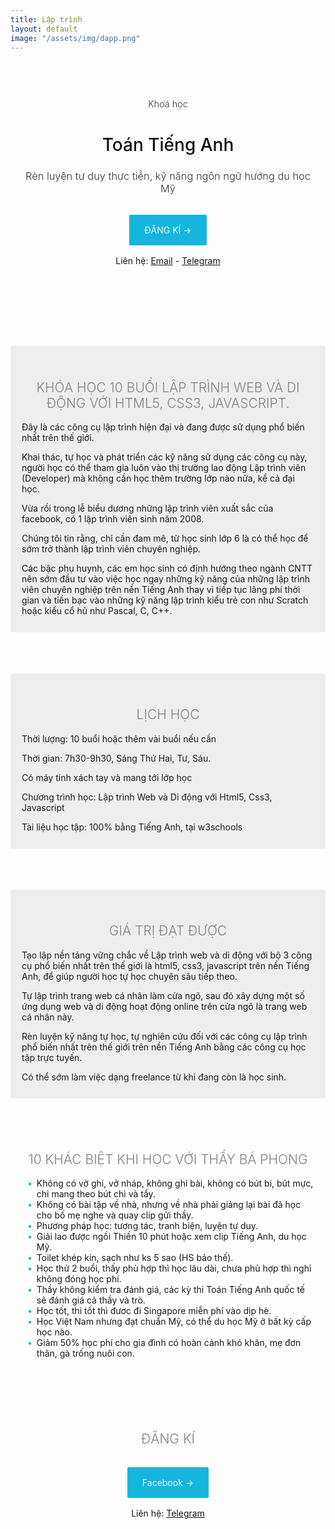 ```yaml
---
title: Lập trình
layout: default
image: "/assets/img/dapp.png"
---
```


<style>
    .hero-section, .features-section, .quote-section, .blog-section {
        padding: 30px 0;
        border-radius: 2px;
    }
    
    .features-section * {
        box-sizing: border-box;
    }
    
    
    .features-section .feature-row {
        display: flex;
        justify-content: space-evenly;
        flex-wrap: wrap;
    }
    
    .features-section .feature-row .feature-card {
        background-color: #fff;
        /*width: 238.65px;*/
        width: calc(33.333% - 8px);
        margin-top: 16px;
        border-radius: 2px;
        box-shadow: 0 2px 2px 0 rgba(0,0,0,.14), 0 3px 1px -2px rgba(0,0,0,.2), 0 1px 5px 0 rgba(0,0,0,.12);
    }
    
    .features-section .feature-row .feature-card .image {
        background-color: rgb(43, 180, 201);
        background-size: cover;
        background-position: center;
        min-height: 4px;
    }
    
    .features-section .feature-row .feature-card .text {
        padding: 32px 16px;
    }
    
    .features-section h5 {
        color: #111;
        font-size: 21px;
    }
    
    .features-section p {
        color: #828282;
        font-size: 90%;
        padding-top: 12px;
        margin-bottom: 0;
    }

    .features-section .feature-row .feature-card.course:first-of-type {
        background-color: rgb(180, 43, 201);
    }

    .features-section .feature-row .feature-card.course:nth-of-type(2) {
        background-color: rgb(201,180,43);
    }

    .features-section .feature-row .feature-card.course:last-of-type {
        background-color: rgb(43,201,180);
    }

    .features-section .feature-row .feature-card.course .image {
        background-color: transparent;
    }

    .features-section .feature-row .feature-card.course .image h5 {
        background-color: #fff;
        color: rgb(201,180,43);
        position: relative;
        top: 4px;
        left: 2px;
        display: inline;
        padding: 6px 8px;
    }

    .features-section .feature-row .feature-card.course:first-of-type .image h5 {
        color: rgb(180, 43, 201);
    }

    .features-section .feature-row .feature-card.course:last-of-type .image h5 {
        color: rgb(43,201,180);
    }

    .features-section .feature-row .feature-card.course .text p {
        color: #f8f8f8;
    }

    .features-section .feature-row .feature-card.course .button a {
        color: #fff;
        border: 1px solid #f8f8f8;
        padding: 6px 16px;
    }
    .features-section .feature-row .feature-card.course .button a:visited {
        color: #fff;
    }
    .features-section .feature-row .feature-card.course .button a:hover {
        text-decoration: none;
        background-color: #fff;
        color: rgb(201,180,43);
    }
    .features-section .feature-row .feature-card.course:first-of-type .button a:hover {
        color: rgb(180, 43, 201);
    }

    .features-section .feature-row .feature-card.course:last-of-type .button a:hover {
        color: rgb(43,201,180);
    }

    .features-section .feature-row .feature-card.portrait .image {
        height: 192px;
        background-color: #333;
        position: relative;
    }

    .features-section .feature-row .feature-card.portrait .image h5 {
        color: #f8f8f8;
        background-color: rgb(43, 180, 201);
        display: inline-block;
        padding: 0 8px;
        position: absolute;
        bottom: -24px;
    }

    .features-section .feature-row .feature-card.portrait .text {
        padding: 8px 16px 28px;
    }
    
    .features-section .feature-row .feature-card .button {
        padding: 16px 16px 32px;
    }
    
    .quote-section {
        background-color: rgb(241, 241, 240);
        background-image: url("/assets/img/pattern1.png");
    }
    
    figure.testimonial {
        position: relative;
        float: left;
        margin: 10px 1% 40px;
        max-width: 480px;
        width: 100%;
        color: #333;
        text-align: left;
        border-radius: 90px;
        box-shadow: -3px 5px 12px 0 rgba(0,0,0,0.3);
    }
    figure.testimonial.first {
        transform: rotate(-5deg);
        top: 18px;
    }
    figure.testimonial.second {
        float:right;
        transform: rotate(15deg);
    }
    figure.testimonial * {
        -webkit-box-sizing: border-box;
        box-sizing: border-box;
    }
    figure.testimonial img {
        float: right;
        max-width: 40%;
        vertical-align: middle;
        background-color: rgb(107, 101, 91);
        /*border-radius: 0 8px 8px 0;*/
    }
    figure.testimonial figcaption {
        top: 0;
        bottom: 0;
        left: 0;
        width: 60%;
        position: absolute;
        background-color: #fdf9c5;
        border-radius: 8px 0 0 8px;
    }
    figure.testimonial blockquote {
        background-color: #fdf9c5;
        position: relative;
        padding: 25px 50px 25px 50px;
        font-size: 0.9em;
        font-weight: 500;
        text-align: left;
        margin: 0;
        line-height: 1.6em;
        font-style: italic;
        border-left: 0;
        color: #333;
    }
    figure.testimonial blockquote:before,
    figure.testimonial blockquote:after {
        font-family: 'FontAwesome';
        content: "\201C";
        position: absolute;
        font-size: 50px;
        opacity: 0.3;
        font-style: normal;
    }
    figure.testimonial blockquote:before {
        top: 25px;
        left: 20px;
    }
    figure.testimonial blockquote:after {
        content: "\201D";
        right: 20px;
        bottom: 0px;
    }
    figure.testimonial .arrow {
        top: 30px;
        left: 100%;
        width: 0;
        height: 0;
        border-left: 0 solid transparent;
        border-right: 25px solid transparent;
        border-top: 25px solid #fdf9c5;
        margin: 0;
        position: absolute;
    }
    figure.testimonial .author {
        position: absolute;
        top: 100%;
        width: 100%;
        padding: 10px 15px;
        color: #333;
        margin: 0;
        text-transform: uppercase;
    }
    figure.testimonial .author h5 {
        opacity: 0.8;
        margin: 0;
        font-weight: 800;
    }
    figure.testimonial .author h5 span {
        font-weight: 400;
        text-transform: none;
        padding-left: 5px;
    }
    
    @media only screen and (max-width: 700px) {
        .features-section .feature-row .feature-card {
            width: 48%;
        }
    }
    @media only screen and (max-width: 460px) {
        .features-section .feature-row .feature-card {
            width: 100%;
        }
        figure.testimonial.first {
            top: 32px;
        }
        figure.testimonial.first .author {
            top: auto;
            bottom: 100%;
        }
    }
    
    @media only screen and (max-width: 499px) {
        figure.testimonial img {
            display: none;
        }
        figure.testimonial figcaption {
            width: 100%;
            position: relative;
        }
        figure.testimonial.second {
            float:left;
        }
        figure.testimonial .arrow {
            display: none;
        }
        figure.testimonial.first blockquote {
            text-align: right;
        }
    }
    
    .hero-section {
        text-align: center;
        background-size: cover;
        background-repeat: no-repeat;
        background-position: center;
        padding: 60px 4.5% 48px;
    }
    
    .hero-section h1 {
        font-size: 28px;
        font-weight: 500;
        color: #111;
    }
    
    .hero-section h3 {
        color: #333;
        font-weight: 300;
    }
    
    .hero-section .action-zone {
        padding: 32px 0;
    }
    
    .hero-section a.main-button {
        color: #f5f5f5;
        background-color: #15B5DD;
        text-decoration: none;
        padding: 16px 24px;
        border-radius: 2px;
    }
    
    .hero-section a.main-button:hover {
        color: #fff;
    }
    
    h2.section-title {
        font-weight: 300;
        text-transform: uppercase;
        text-align: center;
        color: #828282;
    }
</style>
<section class="hero-section">
    <div style="text-align: center;font-size:0.9rem;color:#333;font-weight:300">Khoá học</div>
    <h1>Toán Tiếng Anh</h1>
    <h3>Rèn luyện tư duy thực tiễn, kỹ năng ngôn ngữ hướng du học Mỹ</h3>
    <div class="action-zone">
        <a href="https://www.facebook.com/baphong80" class="main-button">ĐĂNG KÍ →</a>
    </div>
    <div>
        Liên hệ: <a href="mailto:baphong80@gmail.com" target="_blank">Email</a> - <a href="https://t.me/baphong" target="_blank">Telegram</a>
    </div>
</section>


<style>
    .key-info {
        list-style: none;
        display: flex;
        flex-wrap: wrap;
        justify-content: space-evenly;
    }
    .key-info li {
        display: inline-block;
        padding: 18px 18px 3px;
        border-bottom: 2px solid #15B5DD;
        color: #15B5DD;
    }
    .blog-section {
        padding: 24px 18px 12px;
        margin-top: 2rem;
    }
    .blog-section h3 {
        text-transform: uppercase;
    }
    .blog-section ul {
        list-style: none; /* Remove default bullets */
    }

    .blog-section ul li::before {
        content: "\2022";  /* Add content: \2022 is the CSS Code/unicode for a bullet */
        color: #15B5DD; /* Change the color */
        font-weight: bold; /* If you want it to be bold */
        display: inline-block; /* Needed to add space between the bullet and the text */ 
        width: 1em; /* Also needed for space (tweak if needed) */
        margin-left: -1em; /* Also needed for space (tweak if needed) */
    }
</style>


<br><br>

<div class="blog-section" style="background:#eee">
    <h2 class="section-title">Khóa học 10 buổi Lập trình Web và Di động với HTML5, CSS3, JAVASCRIPT.</h2>
    <p>Đây là các công cụ lập trình hiện đại và đang được sử dụng phổ biến nhất trên thế giới.</p>
    <p>Khai thác, tự học và phát triển các kỹ năng sử dụng các công cụ này, 
    người học có thể tham gia luôn vào thị trường lao động Lập trình viên (Developer)
    mà không cần học thêm trường lớp nào nữa, kể cả đại học.</p>
    <p>Vừa rồi trong lễ biểu dương những lập trình viên xuất sắc của facebook, có 1 lập trình viên sinh năm 2008.</p>
    <p>Chúng tôi tin rằng, chỉ cần đam mê, từ học sinh lớp 6 là có thể học để sớm trở thành lập trình viên chuyên nghiệp.</p>
    <p>Các bậc phụ huynh, các em học sinh có định hướng theo ngành CNTT nên sớm đầu tư vào việc học ngay 
    những kỹ năng của những lập trình viên chuyên nghiệp trên nền Tiếng Anh 
    thay vì tiếp tục lãng phí thời gian và tiền bạc vào những kỹ năng 
    lập trình kiểu trẻ con như Scratch hoặc kiểu cổ hủ như Pascal, C, C++.</p>
</div>
<br><br>
<div class="blog-section" style="background:#eee">
    <h2 class="section-title">Lịch học</h2>
    <p>Thời lượng: 10 buổi hoặc thêm vài buổi nếu cần</p>
    <p>Thời gian: 7h30-9h30, Sáng Thứ Hai, Tư, Sáu.</p>
    <p>Có máy tính xách tay và mang tới lớp học</p>
    <p>Chương trình học: Lập trình Web và Di động với Html5, Css3, Javascript</p>
    <p>Tài liệu học tập: 100% bằng Tiếng Anh, tại w3schools</p>
</div>
<br><br>
<div class="blog-section" style="background:#eee">
    <h2 class="section-title">Giá trị đạt được</h2>
    <p>Tạo lập nền tảng vững chắc về Lập trình web và di động với bộ 3 công cụ 
    phổ biến nhất trên thế giới là html5, css3, javascript trên nền Tiếng Anh, để giúp người học tự học chuyên sâu tiếp theo.</p>
    <p>Tự lập trình trang web cá nhân làm cửa ngõ, sau đó xây dựng một số ứng dụng web
    và di động hoạt động online trên cửa ngõ là trang web cá nhân này.</p>
    <p>Rèn luyện kỹ năng tự học, tự nghiên cứu đối với các công cụ lập trình phổ biến nhất trên 
    thế giới trên nền Tiếng Anh bằng các công cụ học tập trực tuyến.</p>
    <p>Có thể sớm làm việc dạng freelance từ khi đang còn là học sinh.</p>
</div>


<div class="blog-section">
    <h2 class="section-title">10 khác biệt khi học với thầy Bá Phong</h2>
    <ul>
        <li>Không có vở ghi, vở nháp, không ghi bài, không có bút bi, bút mực, chỉ mang theo bút chì và tẩy.</li>
        <li>Không có bài tập về nhà, nhưng về nhà phải giảng lại bài đã học cho bố mẹ nghe và quay clip gửi thầy.</li>
        <li>Phương pháp học: tương tác, tranh biện, luyện tự duy.</li>
        <li>Giải lao được ngồi Thiền 10 phút hoặc xem clip Tiếng Anh, du học Mỹ. </li>
        <li>Toilet khép kín, sạch như ks 5 sao (HS bảo thế). </li>
        <li>Học thử 2 buổi, thấy phù hợp thì học lâu dài, chưa phù hợp thì nghỉ không đóng học phí.</li>
        <li>Thầy không kiểm tra đánh giá, các kỳ thi Toán Tiếng Anh quốc tế sẽ đánh giá cả thầy và trò.</li>
        <li>Học tốt, thi tốt thì đươc đi Singapore miễn phí vào dịp hè. </li>
        <li>Học Việt Nam nhưng đạt chuẩn Mỹ, có thể du học Mỹ ở bất kỳ cấp học nào. </li>
        <li>Giảm 50% học phí cho gia đình có hoàn cảnh khó khăn, mẹ đơn thân, gà trống nuôi con.</li>
    </ul>
    
</div>



<div class="hero-section">
    <h2 class="section-title">Đăng kí</h2>
    <div class="action-zone">
        <a href="https://www.facebook.com/baphong80" class="main-button">Facebook →</a>
    </div>
    <div>
        Liên hệ:  <a href="https://t.me/baphong" target="_blank">Telegram</a>
    </div>
</div>
